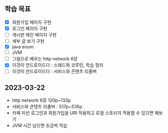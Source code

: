 ## 학습 목표

- [x] 회원가입 페이지 구현
- [x] 로그인 페이지 구현
- [ ] 게시판 메인 페이지 구현
- [ ] 세부 글 보기 구현
- [x] java enum
- [ ] JVM
- [ ] 그림으로 배우는 http network 6장
- [x] 이것이 안드로이드다 : 스레드와 코루틴, 학습 정리
- [ ] 이것이 안드로이드다 : 서비스와 콘텐츠 리졸버

## 2023-03-22

- http network 6장 120p~133p
- 서비스와 콘텐츠 리졸버 : 517p~535p
- 카페 미션 로그인과 회원가입을 URI 적용하고 로컬 스토리지 적용할 수 있으면 해보기
- JVM 시간 남으면 조금씩 학습
